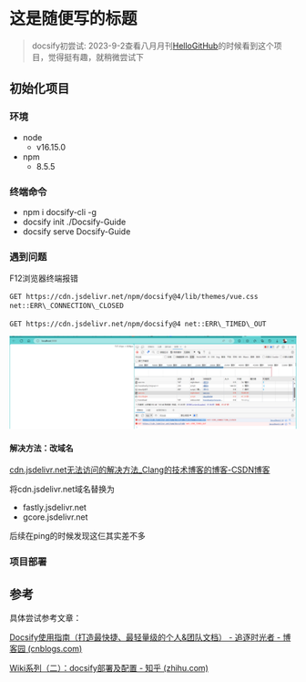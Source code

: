 # 这是随便写的标题

> docsify初尝试:
2023-9-2查看八月月刊[HelloGitHub](https://github.com/521xueweihan/HelloGitHub/blob/master/content/HelloGitHub89.md)的时候看到这个项目，觉得挺有趣，就稍微尝试下


## 初始化项目
### 环境

* node 
  * v16.15.0
* npm  
  * 8.5.5


### 终端命令

* npm i docsify-cli -g
* docsify init ./Docsify-Guide
* docsify serve Docsify-Guide
### 遇到问题
F12浏览器终端报错

```
GET https://cdn.jsdelivr.net/npm/docsify@4/lib/themes/vue.css net::ERR\_CONNECTION\_CLOSED

GET https://cdn.jsdelivr.net/npm/docsify@4 net::ERR\_TIMED\_OUT
```

![image](assets/pic/showError.png)

#### 解决方法：改域名

[cdn.jsdelivr.net无法访问的解决方法_Clang的技术博客的博客-CSDN博客](https://blog.csdn.net/u012899618/article/details/124949363)

将cdn.jsdelivr.net域名替换为

* fastly.jsdelivr.net
* gcore.jsdelivr.net

后续在ping的时候发现这仨其实差不多

### 项目部署


## 参考
具体尝试参考文章：

[Docsify使用指南（打造最快捷、最轻量级的个人&amp;团队文档） - 追逐时光者 - 博客园 (cnblogs.com)](https://www.cnblogs.com/Can-daydayup/p/15413267.html)

[Wiki系列（二）：docsify部署及配置 - 知乎 (zhihu.com)](https://zhuanlan.zhihu.com/p/141540641)